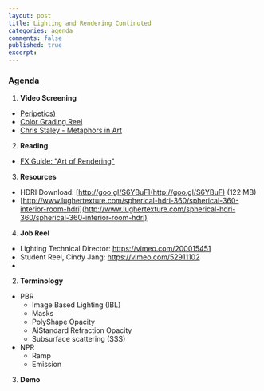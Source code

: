 ```yaml
---
layout: post
title: Lighting and Rendering Continuted
categories: agenda
comments: false
published: true
excerpt:
---
```


### Agenda

1. **Video Screening**
  - [Peripetics)](https://vimeo.com/3268624)
  - [Color Grading Reel](https://vimeo.com/116019668)
  - [Chris Staley - Metaphors in Art](https://www.youtube.com/watch?v=WffFZB7blFE&list=PLkUJGaipeBW05fK1_nKq73SsiYgynGvVq&index=3)
2. **Reading**
  - [FX Guide: "Art of Rendering"](https://www.fxguide.com/featured/the-art-of-rendering/)
3. **Resources**
  - HDRI Download: [http://goo.gl/S6YBuF](http://goo.gl/S6YBuF) \(122 MB\)
  - [http://www.lughertexture.com/spherical-hdri-360/spherical-360-interior-room-hdri](http://www.lughertexture.com/spherical-hdri-360/spherical-360-interior-room-hdri)
4. **Job Reel**
  - Lighting Technical Director: https://vimeo.com/200015451
  - Student Reel, Cindy Jang: https://vimeo.com/52911102
  - 
2. **Terminology**
  - PBR
     - Image Based Lighting (IBL)
     - Masks
     - PolyShape Opacity
     - AiStandard Refraction Opacity 
     - Subsurface scattering (SSS)
  - NPR
     - Ramp
     - Emission
3. **Demo**
